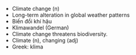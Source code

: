 - Climate change (n)
- Long-term alteration in global weather patterns
- Biến đổi khí hậu
- Klimawandel (German)
- Climate change threatens biodiversity.
- Climate (n), changing (adj)
- Greek: klima